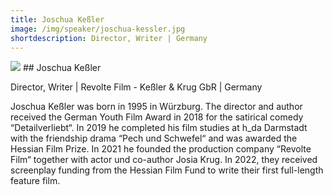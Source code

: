 ```yaml
---
title: Joschua Keßler
image: /img/speaker/joschua-kessler.jpg
shortdescription: Director, Writer | Germany 
---
```

<img src="/img/speaker/joschua-kessler.jpg">
## Joschua Keßler

Director, Writer | Revolte Film - Keßler & Krug GbR | Germany 

Joschua Keßler was born in 1995 in Würzburg. The director and author received the German Youth Film Award in 2018 for the satirical comedy “Detailverliebt“. In 2019 he completed his film studies at h_da Darmstadt with the friendship drama “Pech und Schwefel“ and was awarded the Hessian Film Prize. In 2021 he founded the production company “Revolte Film“ together with actor und co-author Josia Krug. In 2022, they received screenplay funding from the Hessian Film Fund to write their first full-length feature film.